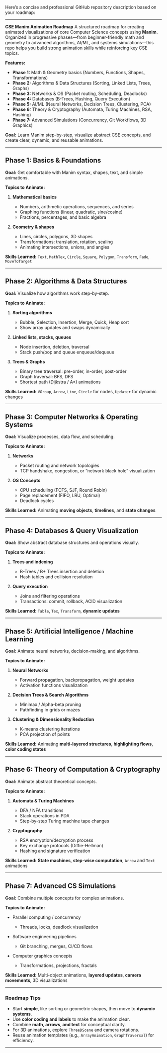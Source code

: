 Here’s a concise and professional GitHub repository description based on your roadmap:

---

**CSE Manim Animation Roadmap**
A structured roadmap for creating animated visualizations of core Computer Science concepts using **Manim**. Organized in progressive phases—from beginner-friendly math and geometry to advanced algorithms, AI/ML, and systems simulations—this repo helps you build strong animation skills while reinforcing key CSE topics.

**Features:**

* **Phase 1:** Math & Geometry basics (Numbers, Functions, Shapes, Transformations)
* **Phase 2:** Algorithms & Data Structures (Sorting, Linked Lists, Trees, Graphs)
* **Phase 3:** Networks & OS (Packet routing, Scheduling, Deadlocks)
* **Phase 4:** Databases (B-Trees, Hashing, Query Execution)
* **Phase 5:** AI/ML (Neural Networks, Decision Trees, Clustering, PCA)
* **Phase 6:** Theory & Cryptography (Automata, Turing Machines, RSA, Hashing)
* **Phase 7:** Advanced Simulations (Concurrency, Git Workflows, 3D Graphics)

**Goal:** Learn Manim step-by-step, visualize abstract CSE concepts, and create clear, dynamic, and reusable animations.

---

## **Phase 1: Basics & Foundations**

**Goal:** Get comfortable with Manim syntax, shapes, text, and simple animations.

**Topics to Animate:**

1. **Mathematical basics**

   * Numbers, arithmetic operations, sequences, and series
   * Graphing functions (linear, quadratic, sine/cosine)
   * Fractions, percentages, and basic algebra
2. **Geometry & shapes**

   * Lines, circles, polygons, 3D shapes
   * Transformations: translation, rotation, scaling
   * Animating intersections, unions, and angles

**Skills Learned:** `Text`, `MathTex`, `Circle`, `Square`, `Polygon`, `Transform`, `Fade`, `MoveToTarget`

---

## **Phase 2: Algorithms & Data Structures**

**Goal:** Visualize how algorithms work step-by-step.

**Topics to Animate:**

1. **Sorting algorithms**

   * Bubble, Selection, Insertion, Merge, Quick, Heap sort
   * Show array updates and swaps dynamically
2. **Linked lists, stacks, queues**

   * Node insertion, deletion, traversal
   * Stack push/pop and queue enqueue/dequeue
3. **Trees & Graphs**

   * Binary tree traversal: pre-order, in-order, post-order
   * Graph traversal: BFS, DFS
   * Shortest path (Dijkstra / A\*) animations

**Skills Learned:** `VGroup`, `Arrow`, `Line`, `Circle` for nodes, `Updater` for dynamic changes

---

## **Phase 3: Computer Networks & Operating Systems**

**Goal:** Visualize processes, data flow, and scheduling.

**Topics to Animate:**

1. **Networks**

   * Packet routing and network topologies
   * TCP handshake, congestion, or “network black hole” visualization
2. **OS Concepts**

   * CPU scheduling (FCFS, SJF, Round Robin)
   * Page replacement (FIFO, LRU, Optimal)
   * Deadlock cycles

**Skills Learned:** Animating **moving objects**, **timelines**, and **state changes**

---

## **Phase 4: Databases & Query Visualization**

**Goal:** Show abstract database structures and operations visually.

**Topics to Animate:**

1. **Trees and indexing**

   * B-Trees / B+ Trees insertion and deletion
   * Hash tables and collision resolution
2. **Query execution**

   * Joins and filtering operations
   * Transactions: commit, rollback, ACID visualization

**Skills Learned:** `Table`, `Tex`, `Transform`, **dynamic updates**

---

## **Phase 5: Artificial Intelligence / Machine Learning**

**Goal:** Animate neural networks, decision-making, and algorithms.

**Topics to Animate:**

1. **Neural Networks**

   * Forward propagation, backpropagation, weight updates
   * Activation functions visualization
2. **Decision Trees & Search Algorithms**

   * Minimax / Alpha-beta pruning
   * Pathfinding in grids or mazes
3. **Clustering & Dimensionality Reduction**

   * K-means clustering iterations
   * PCA projection of points

**Skills Learned:** Animating **multi-layered structures**, **highlighting flows**, **color coding states**

---

## **Phase 6: Theory of Computation & Cryptography**

**Goal:** Animate abstract theoretical concepts.

**Topics to Animate:**

1. **Automata & Turing Machines**

   * DFA / NFA transitions
   * Stack operations in PDA
   * Step-by-step Turing machine tape changes
2. **Cryptography**

   * RSA encryption/decryption process
   * Key exchange protocols (Diffie-Hellman)
   * Hashing and signature verification

**Skills Learned:** **State machines**, **step-wise computation**, `Arrow` and `Text` animations

---

## **Phase 7: Advanced CS Simulations**

**Goal:** Combine multiple concepts for complex animations.

**Topics to Animate:**

* Parallel computing / concurrency

  * Threads, locks, deadlock visualization
* Software engineering pipelines

  * Git branching, merges, CI/CD flows
* Computer graphics concepts

  * Transformations, projections, fractals

**Skills Learned:** Multi-object animations, **layered updates**, **camera movements**, 3D visualizations

---

### **Roadmap Tips**

* Start **simple**, like sorting or geometric shapes, then move to **dynamic systems**.
* Use **color coding and labels** to make the animation clear.
* Combine **math, arrows, and text** for conceptual clarity.
* For 3D animations, explore `ThreeDScene` and camera rotations.
* Reuse animation templates (e.g., `ArrayAnimation`, `GraphTraversal`) for efficiency.

---
